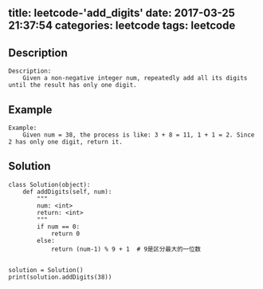 title: leetcode-'add_digits'
date: 2017-03-25 21:37:54
categories: leetcode
tags: leetcode
---

## Description
```
Description:
    Given a non-negative integer num, repeatedly add all its digits until the result has only one digit.
```

## Example
```
Example:
    Given num = 38, the process is like: 3 + 8 = 11, 1 + 1 = 2. Since 2 has only one digit, return it.
```

## Solution
```
class Solution(object):
    def addDigits(self, num):
        """
        num: <int>
        return: <int>
        """
        if num == 0:
            return 0
        else:
            return (num-1) % 9 + 1  # 9是区分最大的一位数


solution = Solution()
print(solution.addDigits(38))
```
